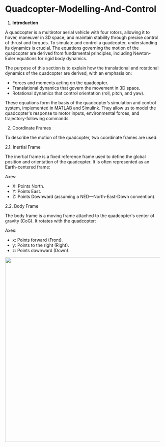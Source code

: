 # Quadcopter-Modelling-And-Control

1. **Introduction**

A quadcopter is a multirotor aerial vehicle with four rotors, allowing it to hover, maneuver in 3D space, and maintain stability through precise control of thrust and torques. To simulate and control a quadcopter, understanding its dynamics is crucial. The equations governing the motion of the quadcopter are derived from fundamental principles, including Newton-Euler equations for rigid body dynamics.

The purpose of this section is to explain how the translational and rotational dynamics of the quadcopter are derived, with an emphasis on:

- Forces and moments acting on the quadcopter.
- Translational dynamics that govern the movement in 3D space.
- Rotational dynamics that control orientation (roll, pitch, and yaw).

These equations form the basis of the quadcopter’s simulation and control system, implemented in MATLAB and Simulink. They allow us to model the quadcopter's response to motor inputs, environmental forces, and trajectory-following commands.

2. Coordinate Frames

To describe the motion of the quadcopter, two coordinate frames are used:

2.1. Inertial Frame

The inertial frame is a fixed reference frame used to define the global position and orientation of the quadcopter. It is often represented as an Earth-centered frame:

Axes:
- X: Points North.
- Y: Points East.
- Z: Points Downward (assuming a NED—North-East-Down convention).

2.2. Body Frame

The body frame is a moving frame attached to the quadcopter's center of gravity (CoG). It rotates with the quadcopter:

Axes:
- x: Points forward (Front).
- y: Points to the right (Right).
- z: Points downward (Down).

<p align="center">
  <img src="https://github.com/user-attachments/assets/cbfe1ada-4564-4407-b615-ef6fba6dec0b" width="600" />
</p>


